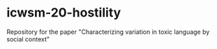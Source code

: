 # icwsm-20-hostility
Repository for the paper "Characterizing variation in toxic language by social context"
